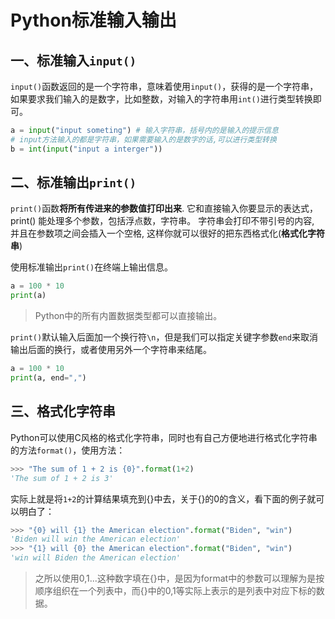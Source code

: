 # Python标准输入输出

## 一、标准输入`input()`

`input()`函数返回的是一个字符串，意味着使用`input()`，获得的是一个字符串，如果要求我们输入的是数字，比如整数，对输入的字符串用`int()`进行类型转换即可。

```python
a = input("input someting") # 输入字符串，括号内的是输入的提示信息
# input方法输入的都是字符串，如果需要输入的是数字的话,可以进行类型转换
b = int(input("input a interger"))
```



## 二、标准输出`print()`

`print()`函数**将所有传进来的参数值打印出来**. 它和直接输入你要显示的表达式， print() 能处理多个参数，包括浮点数，字符串。 字符串会打印不带引号的内容, 并且在参数项之间会插入一个空格, 这样你就可以很好的把东西格式化(**格式化字符串**)

使用标准输出`print()`在终端上输出信息。

```python
a = 100 * 10
print(a)
```

> Python中的所有内置数据类型都可以直接输出。

`print()`默认输入后面加一个换行符`\n`，但是我们可以指定关键字参数`end`来取消输出后面的换行，或者使用另外一个字符串来结尾。

```python
a = 100 * 10
print(a, end=",")
```



## 三、格式化字符串

Python可以使用C风格的格式化字符串，同时也有自己方便地进行格式化字符串的方法`format()`，使用方法：

```python
>>> "The sum of 1 + 2 is {0}".format(1+2)
'The sum of 1 + 2 is 3'
```

实际上就是将`1+2`的计算结果填充到{}中去，关于{}的0的含义，看下面的例子就可以明白了：

```python
>>> "{0} will {1} the American election".format("Biden", "win")
'Biden will win the American election'
>>> "{1} will {0} the American election".format("Biden", "win")
'win will Biden the American election'
```

> 之所以使用0,1...这种数字填在{}中，是因为format中的参数可以理解为是按顺序组织在一个列表中，而{}中的0,1等实际上表示的是列表中对应下标的数据。